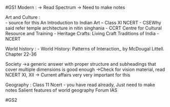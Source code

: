 
#GS1 
Modern :
	 -> Read Spectrum
	 -> Need to make notes

Art and Culture :  
	- source for this An Introduction to Indian Art – Class XI NCERT
	- CSEWhy said refer temple architecture in nitin singhania
	- CCRT Centre for Cultural Resource and Training
	- Heritage Crafts: Living Craft Traditions of India -NCERT

World history  :
	- World History: Patterns of Interaction_ by McDougal Littell. Chapter 22-36
	
Society 
	->a generic answer with proper structure and subheadings that cover multiple dimensions is good enough
	 ->Check for vision material, read NCERT XI, XII
	 -> Current affairs very very important for this
	 
Geography :
	 Class 11 Ncert - you have read already, 
	 Just need to make notes
	 Salient features of world geography Forum IAS





#GS2





